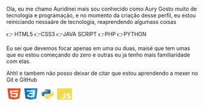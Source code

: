Ola, eu me chamo Auridinei mais sou conhecido como Aury 
Gosto muito de tecnologia e programação, e no momento da criação desse perfil,
eu estou reiniciando nessaáre de tecnologia, reaprendendo algumass coisas

👉 HTML5
👉CSS3
👉JAVA SCRIPT
👉PHP
👉PYTHON

Eu sei que devemos focar apenas em uma ou duas, maisé que tem umas que eu estou  começando do zero
e outras eu ja tenho mais familiaridade com elas.

Ahh! e tambem não posso deixar de citar que estou aprendendo a mexer no Git e GitHub

  <img align="center" alt="Rafa-HTML" height="30" width="40" src="https://raw.githubusercontent.com/devicons/devicon/master/icons/html5/html5-original.svg">

  <img align="center" alt="Rafa-CSS" height="30" width="40" src="https://raw.githubusercontent.com/devicons/devicon/master/icons/css3/css3-original.svg">

  <img align="center" alt="Rafa-Python" height="30" width="40" src="https://raw.githubusercontent.com/devicons/devicon/master/icons/python/python-original.svg">

  <img align="center" alt="Rafa-Js" height="30" width="40" src="https://raw.githubusercontent.com/devicons/devicon/master/icons/javascript/javascript-plain.svg">
